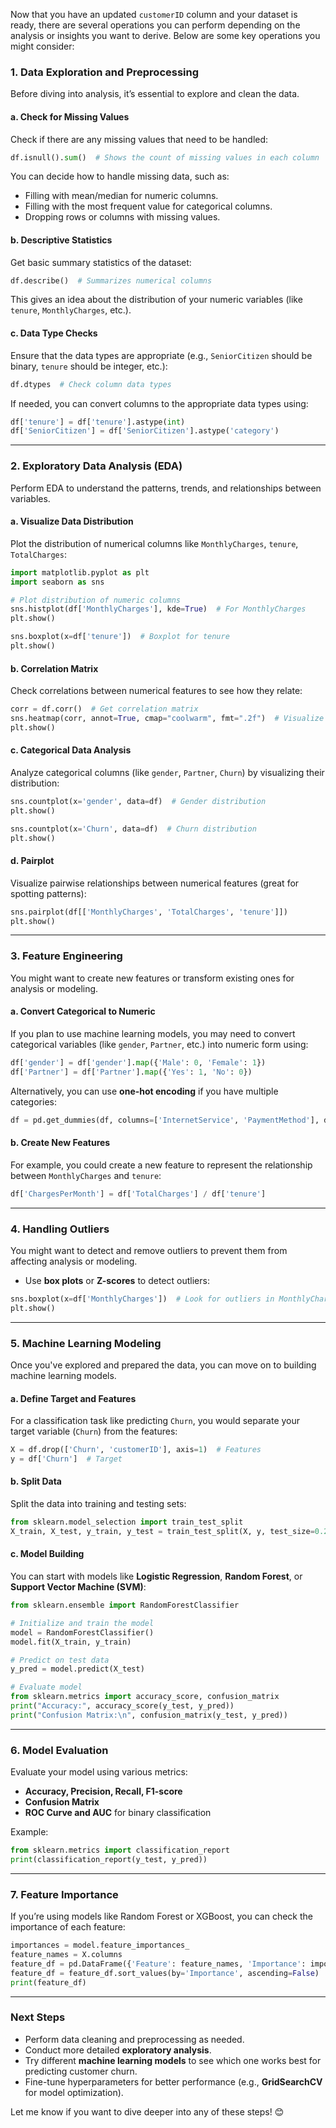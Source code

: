 Now that you have an updated `customerID` column and your dataset is ready, there are several operations you can perform depending on the analysis or insights you want to derive. Below are some key operations you might consider:

### **1. Data Exploration and Preprocessing**
Before diving into analysis, it’s essential to explore and clean the data.

#### a. **Check for Missing Values**
Check if there are any missing values that need to be handled:
```python
df.isnull().sum()  # Shows the count of missing values in each column
```
You can decide how to handle missing data, such as:
- Filling with mean/median for numeric columns.
- Filling with the most frequent value for categorical columns.
- Dropping rows or columns with missing values.

#### b. **Descriptive Statistics**
Get basic summary statistics of the dataset:
```python
df.describe()  # Summarizes numerical columns
```
This gives an idea about the distribution of your numeric variables (like `tenure`, `MonthlyCharges`, etc.).

#### c. **Data Type Checks**
Ensure that the data types are appropriate (e.g., `SeniorCitizen` should be binary, `tenure` should be integer, etc.):
```python
df.dtypes  # Check column data types
```
If needed, you can convert columns to the appropriate data types using:
```python
df['tenure'] = df['tenure'].astype(int)
df['SeniorCitizen'] = df['SeniorCitizen'].astype('category')
```

---

### **2. Exploratory Data Analysis (EDA)**
Perform EDA to understand the patterns, trends, and relationships between variables.

#### a. **Visualize Data Distribution**
Plot the distribution of numerical columns like `MonthlyCharges`, `tenure`, `TotalCharges`:
```python
import matplotlib.pyplot as plt
import seaborn as sns

# Plot distribution of numeric columns
sns.histplot(df['MonthlyCharges'], kde=True)  # For MonthlyCharges
plt.show()

sns.boxplot(x=df['tenure'])  # Boxplot for tenure
plt.show()
```

#### b. **Correlation Matrix**
Check correlations between numerical features to see how they relate:
```python
corr = df.corr()  # Get correlation matrix
sns.heatmap(corr, annot=True, cmap="coolwarm", fmt=".2f")  # Visualize correlation matrix
plt.show()
```

#### c. **Categorical Data Analysis**
Analyze categorical columns (like `gender`, `Partner`, `Churn`) by visualizing their distribution:
```python
sns.countplot(x='gender', data=df)  # Gender distribution
plt.show()

sns.countplot(x='Churn', data=df)  # Churn distribution
plt.show()
```

#### d. **Pairplot**
Visualize pairwise relationships between numerical features (great for spotting patterns):
```python
sns.pairplot(df[['MonthlyCharges', 'TotalCharges', 'tenure']])
plt.show()
```

---

### **3. Feature Engineering**
You might want to create new features or transform existing ones for analysis or modeling.

#### a. **Convert Categorical to Numeric**
If you plan to use machine learning models, you may need to convert categorical variables (like `gender`, `Partner`, etc.) into numeric form using:
```python
df['gender'] = df['gender'].map({'Male': 0, 'Female': 1})
df['Partner'] = df['Partner'].map({'Yes': 1, 'No': 0})
```
Alternatively, you can use **one-hot encoding** if you have multiple categories:
```python
df = pd.get_dummies(df, columns=['InternetService', 'PaymentMethod'], drop_first=True)
```

#### b. **Create New Features**
For example, you could create a new feature to represent the relationship between `MonthlyCharges` and `tenure`:
```python
df['ChargesPerMonth'] = df['TotalCharges'] / df['tenure']
```

---

### **4. Handling Outliers**
You might want to detect and remove outliers to prevent them from affecting analysis or modeling.

- Use **box plots** or **Z-scores** to detect outliers:
```python
sns.boxplot(x=df['MonthlyCharges'])  # Look for outliers in MonthlyCharges
plt.show()
```

---

### **5. Machine Learning Modeling**
Once you've explored and prepared the data, you can move on to building machine learning models.

#### a. **Define Target and Features**
For a classification task like predicting `Churn`, you would separate your target variable (`Churn`) from the features:
```python
X = df.drop(['Churn', 'customerID'], axis=1)  # Features
y = df['Churn']  # Target
```

#### b. **Split Data**
Split the data into training and testing sets:
```python
from sklearn.model_selection import train_test_split
X_train, X_test, y_train, y_test = train_test_split(X, y, test_size=0.2, random_state=42)
```

#### c. **Model Building**
You can start with models like **Logistic Regression**, **Random Forest**, or **Support Vector Machine (SVM)**:
```python
from sklearn.ensemble import RandomForestClassifier

# Initialize and train the model
model = RandomForestClassifier()
model.fit(X_train, y_train)

# Predict on test data
y_pred = model.predict(X_test)

# Evaluate model
from sklearn.metrics import accuracy_score, confusion_matrix
print("Accuracy:", accuracy_score(y_test, y_pred))
print("Confusion Matrix:\n", confusion_matrix(y_test, y_pred))
```

---

### **6. Model Evaluation**
Evaluate your model using various metrics:
- **Accuracy, Precision, Recall, F1-score**
- **Confusion Matrix**
- **ROC Curve and AUC** for binary classification

Example:
```python
from sklearn.metrics import classification_report
print(classification_report(y_test, y_pred))
```

---

### **7. Feature Importance**
If you’re using models like Random Forest or XGBoost, you can check the importance of each feature:
```python
importances = model.feature_importances_
feature_names = X.columns
feature_df = pd.DataFrame({'Feature': feature_names, 'Importance': importances})
feature_df = feature_df.sort_values(by='Importance', ascending=False)
print(feature_df)
```

---

### **Next Steps**
- Perform data cleaning and preprocessing as needed.
- Conduct more detailed **exploratory analysis**.
- Try different **machine learning models** to see which one works best for predicting customer churn.
- Fine-tune hyperparameters for better performance (e.g., **GridSearchCV** for model optimization).

Let me know if you want to dive deeper into any of these steps! 😊

